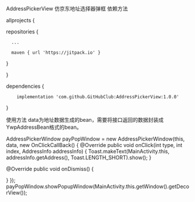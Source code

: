 AddressPickerView
仿京东地址选择器弹框
依赖方法

allprojects {

   repositories {
   
      ...
      
      maven { url 'https://jitpack.io' }
      
   }
   
}

dependencies {

        implementation 'com.github.GitHubClub:AddressPickerView:1.0.0'
        
}

使用方法
data为地址数据生成的bean，需要将接口返回的数据封装成YwpAddressBean格式的bean。

AddressPickerWindow payPopWindow = new AddressPickerWindow(this, data, new OnClickCallBack<AddressInfo>() {
   @Override
   public void onClick(int type, int index, AddressInfo addressInfo) {
       Toast.makeText(MainActivity.this, addressInfo.getAddress(), Toast.LENGTH_SHORT).show();
   }

   @Override
   public void onDismiss() {

   }
});
payPopWindow.showPopupWindow(MainActivity.this.getWindow().getDecorView());
